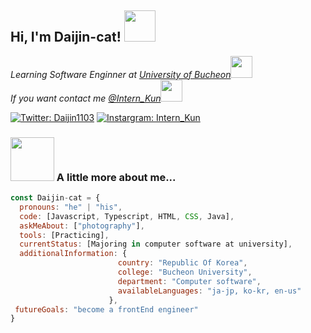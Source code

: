 <h2> Hi, I'm Daijin-cat! <img src="https://media.giphy.com/media/9RL6QuG8k4Gco8pyFH/giphy.gif" width="50"></h2>
<p><em>Learning Software Enginner at <a href="https://www.bc.ac.kr/bcu/main.do">University of Bucheon</a><img src="https://media.giphy.com/media/8e7IQjEdnkivIk81C2/giphy.gif" width="35"></br>If you want contact me <a href="https://www.instagram.com/intern_kun/?igshid=YmMyMTA2M2Y">@Intern_Kun</a><img src="https://media.giphy.com/media/bgu2GvmWzB7msNmevT/giphy.gif" width="35"> 
</em></p>

[![Twitter: Daijin1103](https://img.shields.io/badge/@Intern_Kun-E4405F?logo=instagram&style=social)](https://instagram.com/intern_kun?igshid=YmMyMTA2M2Y)
[![Instargram: Intern_Kun](https://img.shields.io/twitter/follow/Daijin1103?style=social)](https://twitter.com/Daijin1103)



### <img src="https://media.giphy.com/media/04b8NVK7cTY61NIiz7/giphy.gif" width="70"> A little more about me...  
       
```javascript
const Daijin-cat = {
  pronouns: "he" | "his",
  code: [Javascript, Typescript, HTML, CSS, Java],
  askMeAbout: ["photography"],
  tools: [Practicing],
  currentStatus: [Majoring in computer software at university],
  additionalInformation: {
                        country: "Republic Of Korea",
                        college: "Bucheon University",
                        department: "Computer software",
                        availableLanguages: "ja-jp, ko-kr, en-us"
                      },
 futureGoals: "become a frontEnd engineer"
}
```
